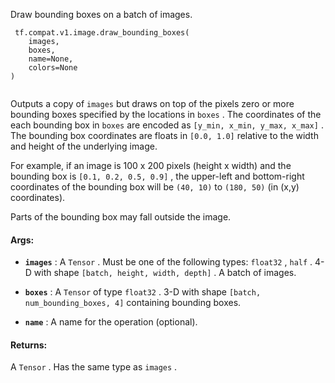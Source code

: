 Draw bounding boxes on a batch of images.



```
 tf.compat.v1.image.draw_bounding_boxes(
    images,
    boxes,
    name=None,
    colors=None
)
 
```

Outputs a copy of  `images`  but draws on top of the pixels zero or more
bounding boxes specified by the locations in  `boxes` . The coordinates of the
each bounding box in  `boxes`  are encoded as  `[y_min, x_min, y_max, x_max]` .
The bounding box coordinates are floats in  `[0.0, 1.0]`  relative to the width
and height of the underlying image.

For example, if an image is 100 x 200 pixels (height x width) and the bounding
box is  `[0.1, 0.2, 0.5, 0.9]` , the upper-left and bottom-right coordinates of
the bounding box will be  `(40, 10)`  to  `(180, 50)`  (in (x,y) coordinates).

Parts of the bounding box may fall outside the image.



#### Args:

- **`images`** : A  `Tensor` . Must be one of the following types:  `float32` ,  `half` .
4-D with shape  `[batch, height, width, depth]` . A batch of images.

- **`boxes`** : A  `Tensor`  of type  `float32` . 3-D with shape <code translate="no" dir="ltr">[batch,
num_bounding_boxes, 4]</code> containing bounding boxes.

- **`name`** : A name for the operation (optional).



#### Returns:
A  `Tensor` . Has the same type as  `images` .


